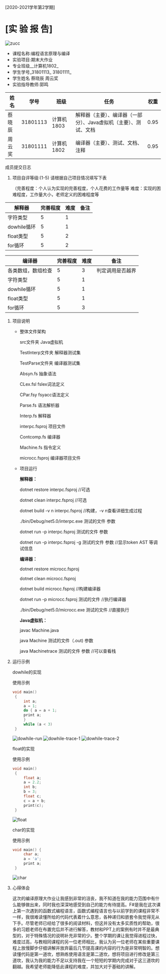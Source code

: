 [2020-2021学年第2学期]

# [**实 验 报 告**]

![zucc](./zucc.png)

- 课程名称:编程语言原理与编译
- 实验项目:期末大作业
- 专业班级__计算机1802_
- 学生学号_31801113_ 31801111_
- 学生姓名 蔡晓辰  周云奖
- 实验指导教师:郭鸣

| 姓名   | 学号     | 班级       | 任务                                                         | 权重 |
| ------ | -------- | ---------- | ------------------------------------------------------------ | ---- |
| 蔡晓辰   | 31801113 | 计算机1803 | 解释器（主要）、编译器（一部分）、Java虚拟机（主要）、测试、文档 | 0.95  |
| 周云奖 | 31801111 | 计算机1802 | 编译器（主要）、测试、文档、注释                             | 0.95  |

成员提交日志

1. 项目自评等级:(1-5) 请根据自己项目情况填写下表

   （完善程度：个人认为实现的完善程度，个人花费的工作量等
   	难度：实现的困难程度，工作量大小，老师定义的困难程度等

| 解释器                   | 完善程度 | 难度 | 备注                           |
| ------------------------ | -------- | ---- | ------------------------------ |
| 字符类型                 | 5        | 1    |                                |
| dowhile循环              | 5        | 1    |                                |
| float类型                | 5        | 2    |                                |
| for循环                  | 5        | 2    |                                |

| 编译器                | 完善程度 | 难度 | 备注                                |
| --------------------- | -------- | ---- | ----------------------------------- |
| 各类数组，数组检查    | 5        | 3    | 判定调用是否越界                    |
| 字符类型              | 5        | 1    |                                     |
| dowhile循环           | 5        | 1    |                                     |
| float类型             | 5        | 1    |                                     |
| for循环               | 5        | 3    |                                     |

1. 项目说明

   - 整体文件架构

     src文件夹               Java虚拟机

     TestInterp文件夹  解释器测试集

     TestParse文件夹   编译器测试集

     Absyn.fs                 抽象语法

     CLex.fsl          		fslex词法定义

     CPar.fsy             	fsyacc语法定义

     Parse.fs                 语法解析器

     Interp.fs                 解释器

     interpc.fsproj        项目文件

     Contcomp.fs         编译器

     Machine.fs            指令定义

     microcc.fsproj      编译器项目文件

   - 项目运行

     **解释器：**

     dotnet restore interpc.fsproj //可选

     dotnet clean interpc.fsproj  //可选

     dotnet build -v n interpc.fsproj //构建，-v n查看详细生成过程

     ./bin/Debug/net5.0/interpc.exe  测试的文件 参数

     dotnet run -p interpc.fsproj 测试的文件 参数

     dotnet run -p interpc.fsproj -g 测试的文件 参数 //显示token AST 等调试信息  

     **编译器：**

     dotnet restore microcc.fsproj

     dotnet clean microcc.fsproj

     dotnet build microcc.fsproj //构建编译器

     dotnet run -p microcc.fsproj 测试的文件 //执行编译器

     ./bin/Debug/net5.0/microcc.exe 测试的文件 //直接执行

     **Java虚拟机：**

     javac Machine.java

     java Machine 测试的文件（.out)  参数 

     java Machinetrace 测试的文件 参数 //可以查看栈

2. 运行示例
   
   dowhile的实现
   
   使用示例

   ```C
   void main()
    {
	    int a;
	    a = 1;
	    do { a = a + 1;
	    print a; 
	    }
	    while (a < 3)
    } 
   ```

   ![dowhile-run](./dowhile-run.png)
   ![dowhile-trace-1](./dowhile-trace-1.png)
   ![dowhile-trace-2](./dowhile-trace-2.png)

   float的实现

   使用示例

   ```C
   void main()
    {
	    float a;
	    a = 2.2;
	    int b;
	    b = 3;
	    float c;
	    c = a + b;
	    print(c);
    } 
   ```

   ![float](./float.png)

   char的实现

   使用示例

   ```C
   void main() {
        char a;
        a = 'a';
        print a;
    }
   ```

   ![char](./char.png)

3. 心得体会
   
   这次的编译原理大作业让我感到非常的沮丧，我不知道在我的能力范围中有什么能够做出来，同时我也深深地感受到自己的能力有待提高。F#是我在这次课上第一次遇到的函数式编程语言，函数式编程语言也与以前学到的课程非常不一样，我很难读懂所给的代码代表着什么意思，各种递归和嵌套令我觉得无从下手。尽管老师已经给了很多的阅读材料，但这并没有太多实质性的帮助，很多的习题老师在布置完后并不进行解答，教材和PPT上的案例有时并不是最典型的，对于特殊情况的说明补充非常的少。整个学期的课让我觉得进程过快，难度过高，与教相同课程的另一位老师相比，我认为另一位老师在某些重要课程上放慢脚步仔细讲解并放弃最后几节提高课的内容的行为是非常明智的。想读懂代码是第一道坎，想熟练使用语言是第二道坎，想将项目进行修改是第三道坎，我认为我的能力不足以支持我在一个短短的学期内完成对于这三道坎的翻越。我希望老师能降低此课程的难度，并加大对于基础的讲解。